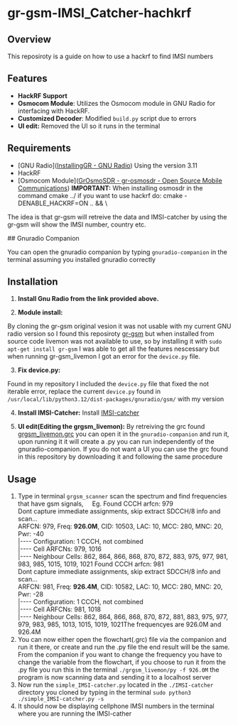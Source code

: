 # gr-gsm-IMSI_Catcher-hachkrf

## Overview

This reposiroty is a guide on how to use a hackrf to find IMSI numbers

## Features

- **HackRF Support**
- **Osmocom Module**: Utilizes the Osmocom module in GNU Radio for interfacing with HackRF.
- **Customized Decoder**: Modified `build.py` script due to errors
- **UI edit:** Removed the UI so it runs in the terminal

## Requirements

- [GNU Radio]([InstallingGR - GNU Radio](https://wiki.gnuradio.org/index.php/InstallingGR)) Using the version 3.11
- HackRF
- [Osmocom Module]([GrOsmoSDR - gr-osmosdr - Open Source Mobile Communications](https://osmocom.org/projects/gr-osmosdr/wiki))
  **IMPORTANT:** When installing osmosdr in the command cmake ../ if you want to use hackrf do: cmake -DENABLE_HACKRF=ON .. && \

The idea is that gr-gsm will retreive the data and IMSI-catcher by using the gr-gsm will show the IMSI number, country etc.

## Gnuradio Companion

You can open the gnuradio companion by typing `gnuradio-companion` in the terminal assuming you installed gnuradio correctly

## Installation

1. **Install Gnu Radio from the link provided above.**
  
2. **Module install:**
  
  By cloning the gr-gsm original vesion it was not usable with my current GNU radio version so I found this reposiroty [gr-gsm](https://github.com/bkerler/gr-gsm/tree/maint-3.10_with_multiarfcn) but when installed from source code livemon was not available to use, so by installing it with `sudo apt-get install gr-gsm` I was able to get all the features nescessary but when running gr-gsm_livemon I got an error for the `device.py` file.
  
3. **Fix device.py:**
  
  Found in my repository I included the `device.py` file that fixed the not iterable error, replace the current `device.py` found in `/usr/local/lib/python3.12/dist-packages/gnuradio/gsm/` with my version
  
4. **Install IMSI-Catcher:**
  Install [IMSI-catcher](https://github.com/Oros42/IMSI-catcher)
  
5. **UI edit(Editing the grgsm_livemon):**
   By retreiving the grc found [grgsm_livemon.grc](https://github.com/ptrkrysik/gr-gsm/blob/master/apps/grgsm_livemon.grc) you can open it in the `gnuradio-companion` and run it, upon running it it will create a .py you can run independently of the gnuradio-companion. If you do not want a UI you can use the grc found in this repository by downloading it and following the same procedure
    

## Usage

1. Type in terminal `grgsm_scanner` scan the spectrum and find frequencies that have gsm signals,     Eg. Found CCCH arfcn: 979  
  Dont capture immediate assignments, skip extract SDCCH/8 info and scan...  
  ARFCN: 979, Freq: **926.0M**, CID: 10503, LAC: 10, MCC: 280, MNC: 20, Pwr: -40  
  |---- Configuration: 1 CCCH, not combined  
  |---- Cell ARFCNs: 979, 1016  
  |---- Neighbour Cells: 862, 864, 866, 868, 870, 872, 883, 975, 977, 981, 983, 985, 1015, 1019, 1021 Found CCCH arfcn: 981  
  Dont capture immediate assignments, skip extract SDCCH/8 info and scan...  
  ARFCN: 981, Freq: **926.4M**, CID: 10582, LAC: 10, MCC: 280, MNC: 20, Pwr: -28  
  |---- Configuration: 1 CCCH, not combined  
  |---- Cell ARFCNs: 981, 1018  
  |---- Neighbour Cells: 862, 864, 866, 868, 870, 872, 881, 883, 975, 977, 979, 983, 985, 1013, 1015, 1019, 1021The frequencyes are 926.0M and 926.4M
2. You can now either open the flowchart(.grc) file via the companion and run it there, or create and run the .py file the end result will be the same. From the companion if you want to change the frequency you have to change the variable from the flowchart, if you choose to run it from the .py file you run this in the terminal `./grgsm_livemon/py -f 926.0M` the program is now scanning data and sending it to a localhost server
3. Now run the `simple_IMSI-catcher.py` located in the `./IMSI-catcher` directory you cloned by typing in the terminal `sudo python3 ./simple_IMSI-catcher.py -s`
4. It should now be displaying cellphone IMSI numbers in the terminal where you are running the IMSI-cather
